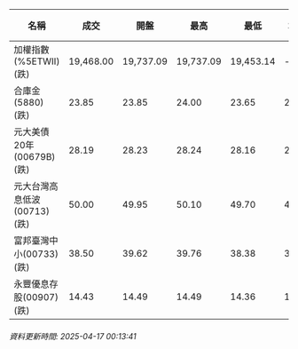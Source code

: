 | 名稱 | 成交 | 開盤 | 最高 | 最低 | 均價 | 成交金額(億) | 昨收 | 漲跌幅 | 漲跌 | 總量 | 昨量 | 振幅 |
| -------- | -------- | -------- | -------- |-------- | -------- | -------- |-------- |-------- |-------- | -------- | -------- |-------- |
|加權指數(%5ETWII) (跌)|19,468.00|19,737.09|19,737.09|19,453.14|-|2,860.28|19,857.67|1.96%|389.67|5,159,489|0|1.43%|
|合庫金(5880) (跌)|23.85|23.85|24.00|23.65|23.83|2.29|23.95|0.42%|0.10|9,629|8,705|1.46%|
|元大美債20年(00679B) (跌)|28.19|28.23|28.24|28.16|28.19|29.11|28.22|0.11%|0.03|103,250|100,420|0.28%|
|元大台灣高息低波(00713) (跌)|50.00|49.95|50.10|49.70|49.90|5.86|50.05|0.10%|0.05|11,743|12,766|0.80%|
|富邦臺灣中小(00733) (跌)|38.50|39.62|39.76|38.38|39.09|0.784|39.74|3.12%|1.24|2,006|2,429|3.47%|
|永豐優息存股(00907) (跌)|14.43|14.49|14.49|14.36|14.41|0.240|14.55|0.82%|0.12|1,665|840|0.89%|
###### 資料更新時間: 2025-04-17 00:13:41